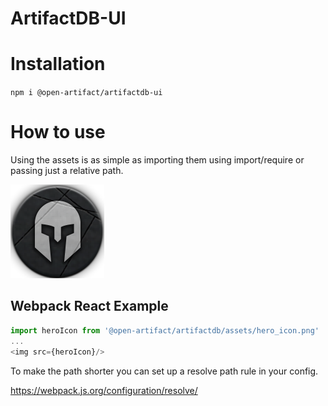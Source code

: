 # ArtifactDB-UI

# Installation
`npm i @open-artifact/artifactdb-ui`

# How to use

Using the assets is as simple as importing them using import/require or passing just a relative path.

![alt text](https://raw.githubusercontent.com/Open-Artifact/artifactdb-ui/master/assets/hero.png "Logo Title Text 1")

## Webpack React Example
```javascript
import heroIcon from '@open-artifact/artifactdb/assets/hero_icon.png'
...
<img src={heroIcon}/>
```

To make the path shorter you can set up a resolve path rule in your config.

https://webpack.js.org/configuration/resolve/